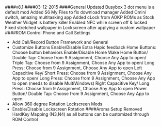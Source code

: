 ####v8.1
####03-12-2015
####General
Updated Busybox
3 dot menu is a default mod
Added S6 My Files to fix download manager
Added Omini switch, amazing multitasking app
Added cLock from AOKP ROMs as Stock Weather Widget is battery killer
Enabled NFC while screen off & locked
Fixed stretched wallpaper in Lockscreen after applying a custom wallpaper
####ROM Control
Phone and Call Settings
- Add Call/Record Button
Framework and General
- Customize Buttons
Enable/Disable Extra Hapic feedback
Home Buttons: Choose button behaviors 
Enable/Disable Home Wake
Home Button/ Double Tap: Choose from 9 Assignment, Choose Any App to open/ Triple Tap: Choose from 9 Assignment, Choose Any App to open/ Long Press: Choose from 9 Assignment, Choose Any App to open
Left Capacitive Key/ Short Press: Choose from 9 Assignment, Choose Any App to open/ Long Press: Choose from 9 Assignment, Choose Any App to open (needs to disable MultiWindows)
Right Capacitive Key/ Long Press: Choose from 9 Assignment, Choose Any App to open
Power Button/ Double Tap: Choose from 9 Assignment, Choose Any App to open
- Allow 360 degree Rotation
Lockscreen Mods
- Enable/Disable Lockscreen Rotation
####Aroma Setup
Removed HardKey Mapping (N3,N4) as all buttons can be customized through ROM Control
